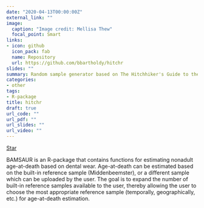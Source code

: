 ```yaml
---
date: "2020-04-13T00:00:00Z"
external_link: ""
image:
  caption: "Image credit: Mellisa Thew"
  focal_point: Smart
links:
- icon: github
  icon_pack: fab
  name: Repository
  url: https://github.com/bbartholdy/hitchr
slides: ""
summary: Random sample generator based on The Hitchhiker's Guide to the Galaxy.
categories:
- other
tags:
- R-package
title: hitchr
draft: true
url_code: ""
url_pdf: ""
url_slides: ""
url_video: ""
---
```


<span style="text-shadow: none;"><a class="github-button" href="https://github.com/bbartholdy/BAMSAUR" data-icon="octicon-star" data-size="large" data-show-count="true" aria-label="Star this on GitHub">Star</a><script async defer src="https://buttons.github.io/buttons.js"></script></span>

BAMSAUR is an R-package that contains functions for estimating nonadult age-at-death based on dental wear. Age-at-death can be estimated based on the built-in reference sample (Middenbeemster), or a different sample which can be uploaded by the user. The goal is to expand the number of built-in reference samples available to the user, thereby allowing the user to choose the most appropriate reference sample (temporally, geographically, etc.) for age-at-death estimation.